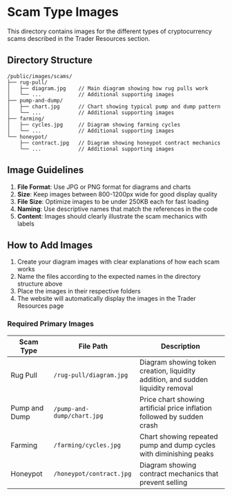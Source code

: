 # Scam Type Images

This directory contains images for the different types of cryptocurrency scams described in the Trader Resources section.

## Directory Structure

```
/public/images/scams/
├── rug-pull/
│   ├── diagram.jpg    // Main diagram showing how rug pulls work
│   └── ...            // Additional supporting images
├── pump-and-dump/
│   ├── chart.jpg      // Chart showing typical pump and dump pattern
│   └── ...            // Additional supporting images
├── farming/
│   ├── cycles.jpg     // Diagram showing farming cycles
│   └── ...            // Additional supporting images
└── honeypot/
    ├── contract.jpg   // Diagram showing honeypot contract mechanics
    └── ...            // Additional supporting images
```

## Image Guidelines

1. **File Format**: Use JPG or PNG format for diagrams and charts
2. **Size**: Keep images between 800-1200px wide for good display quality
3. **File Size**: Optimize images to be under 250KB each for fast loading
4. **Naming**: Use descriptive names that match the references in the code
5. **Content**: Images should clearly illustrate the scam mechanics with labels

## How to Add Images

1. Create your diagram images with clear explanations of how each scam works
2. Name the files according to the expected names in the directory structure above
3. Place the images in their respective folders
4. The website will automatically display the images in the Trader Resources page

### Required Primary Images

| Scam Type | File Path | Description |
|-----------|-----------|-------------|
| Rug Pull | `/rug-pull/diagram.jpg` | Diagram showing token creation, liquidity addition, and sudden liquidity removal |
| Pump and Dump | `/pump-and-dump/chart.jpg` | Price chart showing artificial price inflation followed by sudden crash |
| Farming | `/farming/cycles.jpg` | Chart showing repeated pump and dump cycles with diminishing peaks |
| Honeypot | `/honeypot/contract.jpg` | Diagram showing contract mechanics that prevent selling | 